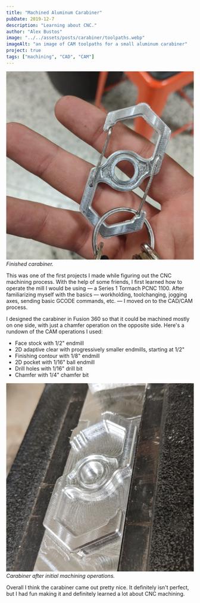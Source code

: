 ```yaml
---
title: "Machined Aluminum Carabiner"
pubDate: 2019-12-7
description: "Learning about CNC."
author: "Alex Bustos"
image: "../../assets/posts/carabiner/toolpaths.webp"
imageAlt: "an image of CAM toolpaths for a small aluminum carabiner"
project: true
tags: ["machining", "CAD", "CAM"]
---
```


![a machined aluminum carabiner](../../assets/posts/carabiner/finished-carabiner.webp)
_Finished carabiner._

This was one of the first projects I made while figuring out the CNC machining
process. With the help of some friends, I first learned how to operate the mill
I would be using &mdash; a Series 1 Tormach PCNC 1100. After familiarizing
myself with the basics &mdash; workholding, toolchanging, jogging axes, sending
basic GCODE commands, etc. &mdash; I moved on to the CAD/CAM process.

I designed the carabiner in Fusion 360 so that it could be machined mostly on
one side, with just a chamfer operation on the opposite side. Here's a rundown
of the CAM operations I used:

-   Face stock with 1/2" endmill
-   2D adaptive clear with progressively smaller endmills, starting at 1/2"
-   Finishing contour with 1/8" endmill
-   2D pocket with 1/16" ball endmill
-   Drill holes with 1/16" drill bit
-   Chamfer with 1/4" chamfer bit

![machined carabiner in progress](../../assets/posts/carabiner/in-progress-carabiner.webp)
_Carabiner after initial machining operations._

Overall I think the carabiner came out pretty nice. It definitely isn't perfect,
but I had fun making it and definitely learned a lot about CNC machining.
